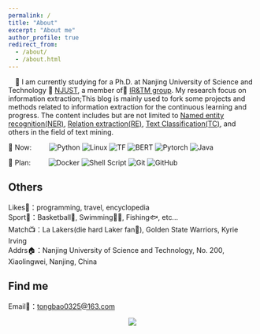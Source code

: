 ```yaml
---
permalink: /
title: "About"
excerpt: "About me"
author_profile: true
redirect_from: 
  - /about/
  - /about.html
---
```

&emsp;🙋  I am currently studying for a Ph.D. at Nanjing University of Science and Technology 🏢 [NJUST](https://www.njust.edu.cn/), a member of📖 [IR&TM group](https://chengzhizhang.github.io). My research focus on information extraction;This blog is mainly used to fork some  projects and methods related to information extraction for the continuous learning and progress. The content includes but are not limited to [Named entity recognition(NER)](https://github.com/macanv/BERT-BiLSTM-CRF-NER), [Relation extraction(RE)](https://github.com/thunlp/OpenNRE), [Text Classification(TC)](https://github.com/brightmart/text_classification), and others in the field of text mining.
  
🧠 Now: 
&emsp;&emsp;
![Python](https://img.shields.io/badge/-Python-pink?style=flat-square&logo=Python)
![Linux](https://img.shields.io/badge/Linux-FCC624?style=style=flat-square&logo=linux&logoColor=black)
![TF](https://img.shields.io/badge/TF-tensorflow-orange?style=flat-square&logoColor=black)
![BERT](https://img.shields.io/badge/Pretrain-BERT-red?style=flat-square)
![Pytorch](https://img.shields.io/badge/Py-torch-green?style=flat-square)
![Java](https://img.shields.io/badge/-java-purple?style=flat-square&logo=java)
 

📅 Plan:
&emsp;&emsp;
![Docker](https://img.shields.io/badge/-Docker-FCC624?style=flat-square&logo=docker)
![Shell Script](https://img.shields.io/badge/shell_script-%4285F4.svg?style=style=flat-square&logo=gnu-bash&logoColor=white)
![Git](https://img.shields.io/badge/-Git-FCC624?style=flat-square&logo=git)
![GitHub](https://img.shields.io/badge/-GitHub-pink?style=flat-square&logo=github)

Others
------
 Likes👋：programming, travel, encyclopedia<br />
 Sport💪：Basketball🏀,  Swimming🏊‍♂️,  Fishing🐟, etc...<br />
Match📺：La Lakers(die hard Laker fan💜),  Golden State Warriors, Kyrie Irving <br />
Addrs🏠：Nanjing University of Science and Technology, No. 200, Xiaolingwei, Nanjing, China<br />

Find me
------
Email📧：[tongbao0325@163.com](https://www.tingbao0325@163.com)

<!-- just img -->
<div align="center"><img src="https://cdn.jsdelivr.net/gh/sun0225SUN/photos/images/202110311924844.png" /></div>




